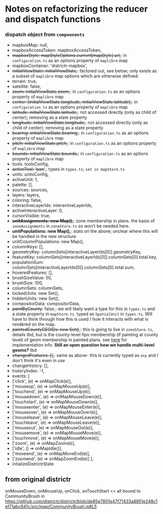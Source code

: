 # Notes on refactorizing the reducer and dispatch functions

### dispatch object from `compoenents`

- mapboxMap: null,
- mapboxAccessToken: mapboxAccessToken,
- ~~mapboxStyle: mapStyleOptions.current[mapStyle].url,~~: in `configuration.ts` as an options property of `maplibre` map
- mapboxContainer: 'districtr-mapbox',
- ~~initialViewState: initialViewState,~~: factored out, see below; only exists as a subset of `maplibre` map options which are otherwise defined.
- terrain: true,
- satellite: false,
- ~~zoom: initialViewState.zoom,~~: in `configuration.ts` as an options property of `maplibre` map
- ~~center: [initialViewState.longitude, initialViewState.latitude],~~: in `configuration.ts` as an options property of `maplibre` map
- ~~latitude: initialViewState.latitude,~~: not accessed directly (only as child of center); removing as a state property
- ~~longitude: initialViewState.longitude,~~: not accessed directly (only as child of center); removing as a state property
- ~~bearing: initialViewState.bearing,~~: in `configuration.ts` as an options property of `maplibre` map
- ~~pitch: initialViewState.pitch,~~: in `configuration.ts` as an options property of `maplibre` map
- ~~bounds: initialViewState.bounds,~~: in `configuration.ts` as an options property of `maplibre` map
- tools: toolsConfig,
- ~~activeTool: 'pan'~~,: types in `types.ts`; `set in mapStore.ts`
- units: unitsConfig,
- activeUnit: 1,
- palette: [],
- sources: sources,
- layers: layers,
- coloring: false,
- interactiveLayerIds: interactiveLayerIds,
- activeInteractiveLayer: 0,
- cursorVisible: true,
- ~~**unitAssignments: new Map()**,~~: zone membership in plans. the basis of `zoneAssignments` in `zoneStore.ts` so won't be needed here.
- **unitPopulations: new Map(),**: stats on the above; unclear where this will be handled in the new structure
- unitColumnPopulations: new Map(),
- columnKeys: [],
- geometryKey: columnSets[interactiveLayerIds[0]].geometryKey,
- featureKey: columnSets[interactiveLayerIds[0]].columnSets[0].total.key,
- populationSum: columnSets[interactiveLayerIds[0]].columnSets[0].total.sum,
- hoveredFeatures: [],
- brushSizeValue: 50,
- brushSize: 100,
- columnSets: columnSets,
- lockedUnits: new Set(),
- hiddenUnits: new Set(),
- compositorData: compositorData,
- ~~paintByCounty~~: false,: we will likely want a type for this in `types.ts` and a state property in `mapStore.ts`. typed as `SpatialUnit` in `types.ts`. Will have to think through how this is used / how it interacts with what is rendered on the map.
- ~~paintedCountyGEOIDs: new Set()~~,: this is going to live in `zoneStore.ts`, details tbd, but is the county-level fips membership (if painting at county level) of geom membership in painted plans. see [here](https://github.com/uchicago-dsi/districtr-components/blob/2e8f9e5657b9f0fd2419b6f3258efd74ae310f32/src/Districtr/reducers/districtrReducer.ts#L451) for implementation info. **Still an open question how we handle multi-level geoms?** tbd
- ~~changedFeatures: [],~~: same as above- this is currently typed as `any` and I don't think it's even in use
- changeHistory: [],
- historyIndex: -1,
- events: [
- ['click', (e) => onMapClick(e)],
- ['mouseup', (e) => onMapMouseUp(e)],
- ['touchend', (e) => onMapMouseUp(e)],
- ['mousedown', (e) => onMapMouseDown(e)],
- ['touchstart', (e) => onMapMouseDown(e)],
- ['mouseenter', (e) => onMapMouseEnter(e)],
- ['mouseover', (e) => onMapMouseOver(e)],
- ['mouseleave', (e) => onMapMouseLeave(e)],
- ['touchleave', (e) => onMapMouseLeave(e)],
- ['mouseout', (e) => onMapMouseOut(e)],
- ['mousemove', (e) => onMapMouseMove(e)],
- ['touchmove', (e) => onMapMouseMove(e)],
- ['zoom', (e) => onMapZoom(e)],
- ['idle', () => onMapIdle()],
- ['moveend', (e) => onMapMoveEnd(e)],
- ['zoomend', (e) => onMapZoomEnd(e)]
  ],
- intializeDistrictrState

## from original districtr

onMouseDown, onMouseUp, onClick, onTouchStart << all bound to CommunityBrush in https://github.com/districtr/districtr/blob/de85e7801e47f71433a8951e248c1ef71abc641c/src/map/CommunityBrush.js#L5
